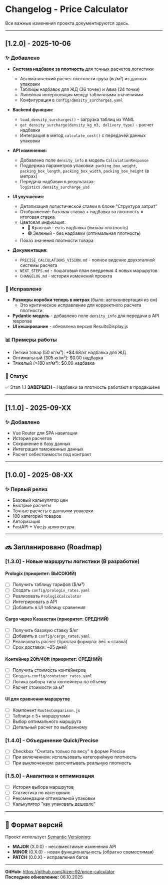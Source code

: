 # Changelog - Price Calculator

Все важные изменения проекта документируются здесь.

---

## [1.2.0] - 2025-10-06

### ✨ Добавлено
- **Система надбавок за плотность** для точных расчетов логистики
  - Автоматический расчет плотности груза (кг/м³) из данных упаковки
  - Таблицы надбавок для ЖД (36 точек) и Авиа (24 точки)
  - Линейная интерполяция между табличными значениями
  - Конфигурация в `config/density_surcharges.yaml`

- **Backend функции:**
  - `load_density_surcharges()` - загрузка таблиц из YAML
  - `get_density_surcharge(density_kg_m3, delivery_type)` - расчет надбавки
  - Интеграция в метод `calculate_cost()` с передачей данных упаковки

- **API изменения:**
  - Добавлено поле `density_info` в модель `CalculationResponse`
  - Поддержка параметров упаковки: `packing_box_weight`, `packing_box_length`, `packing_box_width`, `packing_box_height` (в метрах)
  - Передача надбавки в результатах: `logistics.density_surcharge_usd`

- **UI улучшения:**
  - Детализация логистической ставки в блоке "Структура затрат"
  - Отображение: базовая ставка + надбавка за плотность = итоговая ставка
  - Цветовая индикация:
    - 🔴 Красный - есть надбавка (низкая плотность)
    - 🟢 Зеленый - без надбавки (оптимальная плотность)
  - Показ значения плотности товара

- **Документация:**
  - `PRECISE_CALCULATIONS_VISION.md` - полное видение двухэтапной системы расчета
  - `NEXT_STEPS.md` - пошаговый план внедрения 4 новых маршрутов
  - `CHANGELOG.md` - история изменений проекта

### 🐛 Исправлено
- **Размеры коробки теперь в метрах** (было: автоконвертация из см)
  - Это критическое исправление для корректного расчета плотности
- **Pydantic модель** - добавлено поле `density_info` для передачи в API response
- **UI кеширование** - обновлена версия ResultsDisplay.js

### 📊 Примеры работы
- Легкий товар (50 кг/м³): +$4.68/кг надбавка для ЖД
- Оптимальный (305 кг/м³): $0.00 надбавка
- Тяжелый (>180 кг/м³): $0.00 надбавка

### 🎯 Статус
✅ Этап 1.1 **ЗАВЕРШЕН** - Надбавки за плотность работают в продакшене

---

## [1.1.0] - 2025-09-XX

### ✨ Добавлено
- Vue Router для SPA навигации
- История расчетов
- Сохранение в базу данных
- Интеграция таможенных данных
- Расчет себестоимости под контракт

---

## [1.0.0] - 2025-08-XX

### ✨ Первый релиз
- Базовый калькулятор цен
- Быстрые расчеты
- Точные расчеты с данными упаковки
- 108 категорий товаров
- Авторизация
- FastAPI + Vue.js архитектура

---

## 🔜 Запланировано (Roadmap)

### [1.3.0] - Новые маршруты логистики (В разработке)

#### Prologix (приоритет: ВЫСОКИЙ)
- [ ] Получить таблицу тарифов ($/м³)
- [ ] Создать `config/prologix_rates.yaml`
- [ ] Реализовать `PrologixCalculator`
- [ ] Интегрировать в API
- [ ] Добавить в UI таблицу сравнения

#### Cargo через Казахстан (приоритет: СРЕДНИЙ)
- [ ] Получить базовую ставку $/кг
- [ ] Добавить в `config/cargo_rates.yaml`
- [ ] Реализовать расчет (простая формула: вес × ставка)
- [ ] Срок доставки: ~25 дней

#### Контейнер 20ft/40ft (приоритет: СРЕДНИЙ)
- [ ] Получить стоимость контейнеров
- [ ] Создать `config/container_rates.yaml`
- [ ] Логика выбора типа контейнера по объему
- [ ] Расчет стоимости за м³

#### UI для сравнения маршрутов
- [ ] Компонент `RoutesComparison.js`
- [ ] Таблица с 5+ маршрутами
- [ ] Выбор оптимального маршрута
- [ ] Детальный расчет по выбранному

### [1.4.0] - Объединение Quick/Precise
- [ ] Checkbox "Считать только по весу" в форме Precise
- [ ] При включенном: использовать категорийную плотность
- [ ] При выключенном: рассчитывать реальную плотность

### [1.5.0] - Аналитика и оптимизация
- [ ] История выбора маршрутов
- [ ] Статистика по категориям
- [ ] Рекомендации оптимальной упаковки
- [ ] Калькулятор "как упаковать дешевле"

---

## 📝 Формат версий

Проект использует [Semantic Versioning](https://semver.org/):

- **MAJOR** (X.0.0) - несовместимые изменения API
- **MINOR** (0.X.0) - новая функциональность (обратно совместимая)
- **PATCH** (0.0.X) - исправления багов

---

**GitHub:** https://github.com/Aizer-92/price-calculator  
**Последнее обновление:** 06.10.2025






